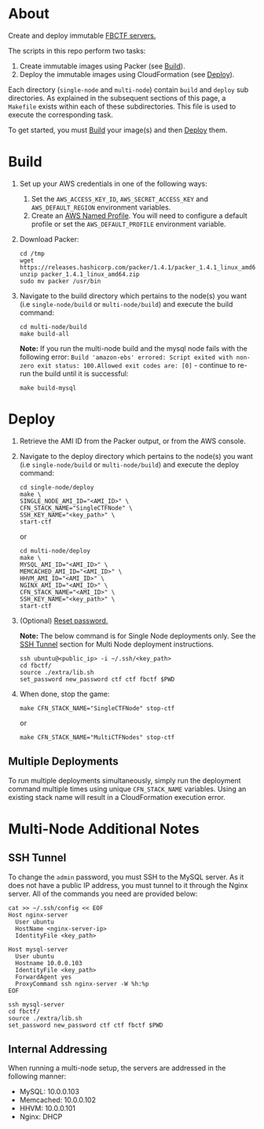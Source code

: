# About

Create and deploy immutable [FBCTF servers.](https://github.com/facebook/fbctf)

The scripts in this repo perform two tasks:
1. Create immutable images using Packer (see [Build](#Build)).
2. Deploy the immutable images using CloudFormation (see [Deploy](#Deploy)).

Each directory (`single-node` and `multi-node`) contain `build` and `deploy` sub directories. As explained in the subsequent sections of this page, a  `Makefile` exists within each of these subdirectories. This file is used to execute the corresponding task.

To get started, you must [Build](#Build) your image(s) and then [Deploy](#Deploy) them.  

# Build

1. Set up your AWS credentials in one of the following ways:
	1. Set the `AWS_ACCESS_KEY_ID`, `AWS_SECRET_ACCESS_KEY` and `AWS_DEFAULT_REGION` environment variables.
	2. Create an [AWS Named Profile](https://docs.aws.amazon.com/cli/latest/userguide/cli-configure-profiles.html). You will need to configure a default profile or set the `AWS_DEFAULT_PROFILE` environment variable.

2. Download Packer:

    ```
    cd /tmp
    wget https://releases.hashicorp.com/packer/1.4.1/packer_1.4.1_linux_amd64.zip
    unzip packer_1.4.1_linux_amd64.zip
    sudo mv packer /usr/bin
    ```        

3. Navigate to the build directory which pertains to the node(s) you want (i.e `single-node/build` or `multi-node/build`) and execute the build command:

    ```
    cd multi-node/build
    make build-all
    ```
    
    **Note:** If you run the multi-node build and the mysql node fails with the following error: `Build 'amazon-ebs' errored: Script exited with non-zero exit status: 100.Allowed exit codes are: [0]` - continue to re-run the build until it is successful:
    
    ```
    make build-mysql
    ```

# Deploy

1. Retrieve the AMI ID from the Packer output, or from the AWS console.

2. Navigate to the deploy directory which pertains to the node(s) you want (i.e `single-node/build` or `multi-node/build`) and execute the deploy command:

    ```
    cd single-node/deploy
    make \
    SINGLE_NODE_AMI_ID="<AMI_ID>" \
    CFN_STACK_NAME="SingleCTFNode" \
    SSH_KEY_NAME="<key_path>" \
    start-ctf
    ```
    
    or

    ```
    cd multi-node/deploy
    make \
    MYSQL_AMI_ID="<AMI_ID>" \
    MEMCACHED_AMI_ID="<AMI_ID>" \
    HHVM_AMI_ID="<AMI_ID>" \
    NGINX_AMI_ID="<AMI_ID>" \
    CFN_STACK_NAME="<AMI_ID>" \
    SSH_KEY_NAME="<key_path>" \
    start-ctf
    ```

3. (Optional) [Reset password.](https://github.com/facebook/fbctf/wiki/FAQ#how-do-i-reset-the-admin-password-for-the-platform)
	
	**Note:** The below command is for Single Node deployments only. See the [SSH Tunnel](#SSH-Tunnel) section for Multi Node deployment instructions.
	
	```
	ssh ubuntu@<public_ip> -i ~/.ssh/<key_path>
	cd fbctf/
	source ./extra/lib.sh
	set_password new_password ctf ctf fbctf $PWD
	```

4. When done, stop the game:

	```
	make CFN_STACK_NAME="SingleCTFNode" stop-ctf
	```
	
	or
	
	```
	make CFN_STACK_NAME="MultiCTFNodes" stop-ctf
	```

## Multiple Deployments

To run multiple deployments simultaneously, simply run the deployment command multiple times using unique `CFN_STACK_NAME` variables. Using an existing stack name will result in a CloudFormation execution error.

# Multi-Node Additional Notes
## SSH Tunnel

To change the `admin` password, you must SSH to the MySQL server. As it does not have a public IP address, you must tunnel to it through the Nginx server. All of the commands you need are provided below:

```
cat >> ~/.ssh/config << EOF
Host nginx-server
  User ubuntu
  HostName <nginx-server-ip>
  IdentityFile <key_path>

Host mysql-server
  User ubuntu
  Hostname 10.0.0.103
  IdentityFile <key_path>
  ForwardAgent yes
  ProxyCommand ssh nginx-server -W %h:%p
EOF

ssh mysql-server
cd fbctf/
source ./extra/lib.sh
set_password new_password ctf ctf fbctf $PWD
```
 

## Internal Addressing

When running a multi-node setup, the servers are addressed in the following manner:

* MySQL: 10.0.0.103
* Memcached: 10.0.0.102
* HHVM: 10.0.0.101
* Nginx: DHCP